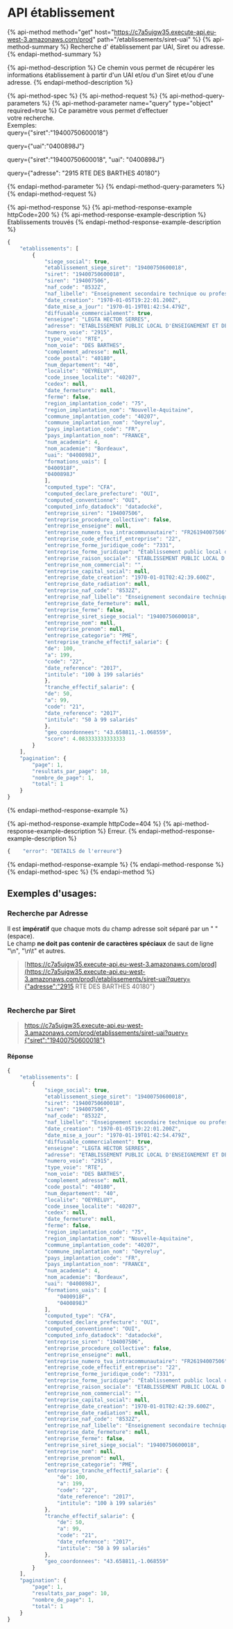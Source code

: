 # API établissement

{% api-method method="get" host="https://c7a5ujgw35.execute-api.eu-west-3.amazonaws.com/prod" path="/etablissements/siret-uai" %}
{% api-method-summary %}
Recherche d' établissement par UAI, Siret ou adresse.
{% endapi-method-summary %}

{% api-method-description %}
Ce chemin vous permet de récupérer les informations établissement à partir  d'un UAI et/ou d'un Siret et/ou d'une adresse.
{% endapi-method-description %}

{% api-method-spec %}
{% api-method-request %}
{% api-method-query-parameters %}
{% api-method-parameter name="query" type="object" required=true %}
Ce paramètre vous permet d’effectuer   
votre recherche.   
Exemples:  
query={"siret":"19400750600018"}  
  
query={"uai":"0400898J"}  
  
query={"siret":"19400750600018",  "uai": "0400898J"}  
  
query={"adresse": "2915 RTE DES BARTHES 40180"}  
 
{% endapi-method-parameter %}
{% endapi-method-query-parameters %}
{% endapi-method-request %}

{% api-method-response %}
{% api-method-response-example httpCode=200 %}
{% api-method-response-example-description %}
Etablissements trouvés
{% endapi-method-response-example-description %}

```javascript
{
    "etablissements": [
        {
            "siege_social": true,
            "etablissement_siege_siret": "19400750600018",
            "siret": "19400750600018",
            "siren": "194007506",
            "naf_code": "8532Z",
            "naf_libelle": "Enseignement secondaire technique ou professionnel",
            "date_creation": "1970-01-05T19:22:01.200Z",
            "date_mise_a_jour": "1970-01-19T01:42:54.479Z",
            "diffusable_commercialement": true,
            "enseigne": "LEGTA HECTOR SERRES",
            "adresse": "ETABLISSEMENT PUBLIC LOCAL D'ENSEIGNEMENT ET DE FORMATION PROFESSIONNELLE AGRICOLES DES LANDES\r\nLEGTA HECTOR SERRES\r\n2915 RTE DES BARTHES\r\n40180 OEYRELUY\r\nFRANCE",
            "numero_voie": "2915",
            "type_voie": "RTE",
            "nom_voie": "DES BARTHES",
            "complement_adresse": null,
            "code_postal": "40180",
            "num_departement": "40",
            "localite": "OEYRELUY",
            "code_insee_localite": "40207",
            "cedex": null,
            "date_fermeture": null,
            "ferme": false,
            "region_implantation_code": "75",
            "region_implantation_nom": "Nouvelle-Aquitaine",
            "commune_implantation_code": "40207",
            "commune_implantation_nom": "Oeyreluy",
            "pays_implantation_code": "FR",
            "pays_implantation_nom": "FRANCE",
            "num_academie": 4,
            "nom_academie": "Bordeaux",
            "uai": "0400898J",
            "formations_uais": [
            "0400918F",
            "0400898J"
            ],
            "computed_type": "CFA",
            "computed_declare_prefecture": "OUI",
            "computed_conventionne": "OUI",
            "computed_info_datadock": "datadocké",
            "entreprise_siren": "194007506",
            "entreprise_procedure_collective": false,
            "entreprise_enseigne": null,
            "entreprise_numero_tva_intracommunautaire": "FR26194007506",
            "entreprise_code_effectif_entreprise": "22",
            "entreprise_forme_juridique_code": "7331",
            "entreprise_forme_juridique": "Établissement public local d'enseignement",
            "entreprise_raison_sociale": "ETABLISSEMENT PUBLIC LOCAL D'ENSEIGNEMENT ET DE FORMATION PROFESSIONNELLE AGRICOLES DES LANDES",
            "entreprise_nom_commercial": "",
            "entreprise_capital_social": null,
            "entreprise_date_creation": "1970-01-01T02:42:39.600Z",
            "entreprise_date_radiation": null,
            "entreprise_naf_code": "8532Z",
            "entreprise_naf_libelle": "Enseignement secondaire technique ou professionnel",
            "entreprise_date_fermeture": null,
            "entreprise_ferme": false,
            "entreprise_siret_siege_social": "19400750600018",
            "entreprise_nom": null,
            "entreprise_prenom": null,
            "entreprise_categorie": "PME",
            "entreprise_tranche_effectif_salarie": {
            "de": 100,
            "a": 199,
            "code": "22",
            "date_reference": "2017",
            "intitule": "100 à 199 salariés"
            },
            "tranche_effectif_salarie": {
            "de": 50,
            "a": 99,
            "code": "21",
            "date_reference": "2017",
            "intitule": "50 à 99 salariés"
            },
            "geo_coordonnees": "43.658811,-1.068559",
            "score": 4.083333333333333
        }
    ],
    "pagination": {
        "page": 1,
        "resultats_par_page": 10,
        "nombre_de_page": 1,
        "total": 1
    }
}
```
{% endapi-method-response-example %}

{% api-method-response-example httpCode=404 %}
{% api-method-response-example-description %}
Erreur.
{% endapi-method-response-example-description %}

```javascript
{    "error": "DETAILS de l'erreure"}
```
{% endapi-method-response-example %}
{% endapi-method-response %}
{% endapi-method-spec %}
{% endapi-method %}

## Exemples d'usages: 

### Recherche par Adresse

Il est **impératif** que chaque mots du champ adresse soit séparé par un " "\(espace\).  
Le champ **ne doit pas contenir de caractères spéciaux** de saut de ligne "\n", "\n\t" et autres.

> [https://c7a5ujgw35.execute-api.eu-west-3.amazonaws.com/prod](https://c7a5ujgw35.execute-api.eu-west-3.amazonaws.com/prod)/etablissements/siret-uai?query={"adresse":"2915 RTE DES BARTHES 40180"}

```javascript

```

### Recherche par Siret

> https://c7a5ujgw35.execute-api.eu-west-3.amazonaws.com/prod/etablissements/siret-uai?query={"siret":"19400750600018"}

#### Réponse

```javascript
{
    "etablissements": [
        {
            "siege_social": true,
            "etablissement_siege_siret": "19400750600018",
            "siret": "19400750600018",
            "siren": "194007506",
            "naf_code": "8532Z",
            "naf_libelle": "Enseignement secondaire technique ou professionnel",
            "date_creation": "1970-01-05T19:22:01.200Z",
            "date_mise_a_jour": "1970-01-19T01:42:54.479Z",
            "diffusable_commercialement": true,
            "enseigne": "LEGTA HECTOR SERRES",
            "adresse": "ETABLISSEMENT PUBLIC LOCAL D'ENSEIGNEMENT ET DE FORMATION PROFESSIONNELLE AGRICOLES DES LANDES\r\nLEGTA HECTOR SERRES\r\n2915 RTE DES BARTHES\r\n40180 OEYRELUY\r\nFRANCE",
            "numero_voie": "2915",
            "type_voie": "RTE",
            "nom_voie": "DES BARTHES",
            "complement_adresse": null,
            "code_postal": "40180",
            "num_departement": "40",
            "localite": "OEYRELUY",
            "code_insee_localite": "40207",
            "cedex": null,
            "date_fermeture": null,
            "ferme": false,
            "region_implantation_code": "75",
            "region_implantation_nom": "Nouvelle-Aquitaine",
            "commune_implantation_code": "40207",
            "commune_implantation_nom": "Oeyreluy",
            "pays_implantation_code": "FR",
            "pays_implantation_nom": "FRANCE",
            "num_academie": 4,
            "nom_academie": "Bordeaux",
            "uai": "0400898J",
            "formations_uais": [
                "0400918F",
                "0400898J"
            ],
            "computed_type": "CFA",
            "computed_declare_prefecture": "OUI",
            "computed_conventionne": "OUI",
            "computed_info_datadock": "datadocké",
            "entreprise_siren": "194007506",
            "entreprise_procedure_collective": false,
            "entreprise_enseigne": null,
            "entreprise_numero_tva_intracommunautaire": "FR26194007506",
            "entreprise_code_effectif_entreprise": "22",
            "entreprise_forme_juridique_code": "7331",
            "entreprise_forme_juridique": "Établissement public local d'enseignement",
            "entreprise_raison_sociale": "ETABLISSEMENT PUBLIC LOCAL D'ENSEIGNEMENT ET DE FORMATION PROFESSIONNELLE AGRICOLES DES LANDES",
            "entreprise_nom_commercial": "",
            "entreprise_capital_social": null,
            "entreprise_date_creation": "1970-01-01T02:42:39.600Z",
            "entreprise_date_radiation": null,
            "entreprise_naf_code": "8532Z",
            "entreprise_naf_libelle": "Enseignement secondaire technique ou professionnel",
            "entreprise_date_fermeture": null,
            "entreprise_ferme": false,
            "entreprise_siret_siege_social": "19400750600018",
            "entreprise_nom": null,
            "entreprise_prenom": null,
            "entreprise_categorie": "PME",
            "entreprise_tranche_effectif_salarie": {
                "de": 100,
                "a": 199,
                "code": "22",
                "date_reference": "2017",
                "intitule": "100 à 199 salariés"
            },
            "tranche_effectif_salarie": {
                "de": 50,
                "a": 99,
                "code": "21",
                "date_reference": "2017",
                "intitule": "50 à 99 salariés"
            },
            "geo_coordonnees": "43.658811,-1.068559"
        }
    ],
    "pagination": {
        "page": 1,
        "resultats_par_page": 10,
        "nombre_de_page": 1,
        "total": 1
    }
}
```

